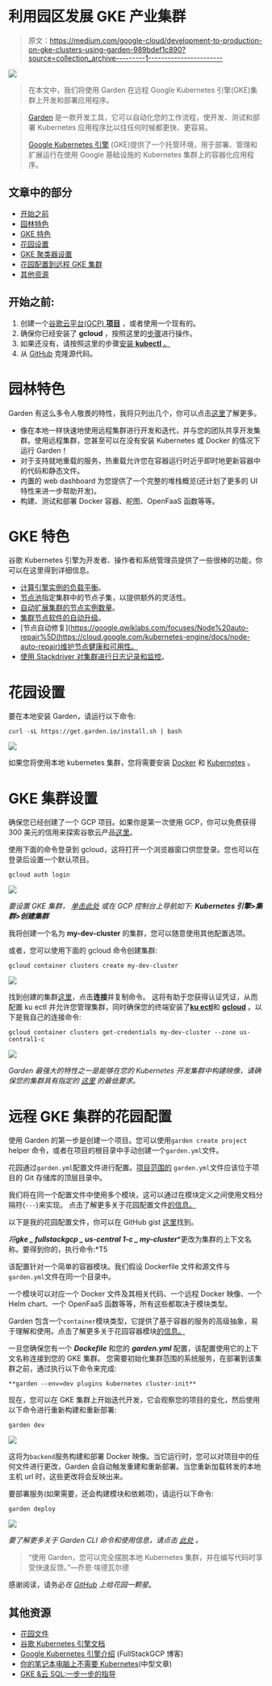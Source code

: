 # 利用园区发展 GKE 产业集群

> 原文：<https://medium.com/google-cloud/development-to-production-on-gke-clusters-using-garden-989bdef1c890?source=collection_archive---------1----------------------->

![](img/1e736b69bc180733911b4e68c448843d.png)

> 在本文中，我们将使用 Garden 在远程 Google Kubernetes 引擎(GKE)集群上开发和部署应用程序。

> [Garden](https://garden.io) 是一款开发工具，它可以自动化您的工作流程，使开发、测试和部署 Kubernetes 应用程序比以往任何时候都更快、更容易。
> 
> [Google Kubernetes 引擎](https://cloud.google.com/kubernetes-engine/) (GKE)提供了一个托管环境，用于部署、管理和扩展运行在使用 Google 基础设施的 Kubernetes 集群上的容器化应用程序。

## 文章中的部分

*   [开始之前](#8939)
*   [园林特色](#5d6a)
*   [GKE 特色](#1eb0)
*   [花园设置](#1eb0)
*   [GKE 聚类器设置](#34b1)
*   [花园配置到远程 GKE 集群](#55ef)
*   [其他资源](#ce4d)

## 开始之前:

1.  创建一个[谷歌云平台(GCP) **项目**](https://console.cloud.google.com/project) ，或者使用一个现有的。
2.  确保你已经安装了 **gcloud** ，按照这里的[步骤](https://cloud.google.com/sdk)进行操作。
3.  如果还没有，请按照这里的步骤[安装 **kubectl** 。](https://kubernetes.io/docs/tasks/tools/install-kubectl/)
4.  从 [GitHub](https://github.com/Timtech4u/flask-docker) 克隆源代码。

# 园林特色

Garden 有这么多令人敬畏的特性，我将只列出几个，你可以点击[这里](https://github.com/garden-io/garden#features)了解更多。

*   像在本地一样快速地使用远程集群进行开发和迭代，并与您的团队共享开发集群。使用远程集群，您甚至可以在没有安装 Kubernetes 或 Docker 的情况下运行 Garden！
*   对于支持就地重载的服务，热重载允许您在容器运行时近乎即时地更新容器中的代码和静态文件。
*   内置的 web dashboard 为您提供了一个完整的堆栈概览(还计划了更多的 UI 特性来进一步帮助开发)。
*   构建、测试和部署 Docker 容器、舵图、OpenFaaS 函数等等。

# GKE 特色

谷歌 Kubernetes 引擎为开发者、操作者和系统管理员提供了一些很棒的功能，你可以在这里得到详细信息。

*   [计算引擎实例的负载平衡](https://cloud.google.com/compute/docs/load-balancing-and-autoscaling)。
*   [节点池](https://cloud.google.com/kubernetes-engine/docs/node-pools)指定集群中的节点子集，以提供额外的灵活性。
*   [自动扩展集群的节点实例数量](https://cloud.google.com/kubernetes-engine/docs/cluster-autoscaler)。
*   [集群节点软件的自动升级](https://cloud.google.com/kubernetes-engine/docs/node-auto-upgrade)。
*   [节点自动修复](https://google.qwiklabs.com/focuses/Node%20auto-repair%5D(https://cloud.google.com/kubernetes-engine/docs/node-auto-repair)维护节点健康和可用性。
*   [使用 Stackdriver 对集群进行日志记录和监控](https://cloud.google.com/kubernetes-engine/docs/how-to/logging)。

# 花园设置

要在本地安装 Garden，请运行以下命令:

```
curl -sL https://get.garden.io/install.sh | bash
```

![](img/3ce5325c69591cd4742ee954b5f546ac.png)

如果您将使用本地 kubernetes 集群，您将需要安装 [Docker](https://docs.docker.com/) 和 [Kubernetes](https://docs.garden.io/guides/local-kubernetes) 。

# GKE 集群设置

确保您已经创建了一个 GCP 项目。如果你是第一次使用 GCP，你可以免费获得 300 美元的信用来探索谷歌云产品[这里](https://cloud.google.com/free/)。

使用下面的命令登录到 gcloud，这将打开一个浏览器窗口供您登录。您也可以在登录后设置一个默认项目。

```
gcloud auth login
```

![](img/e1e8e42e0c053fa86df1d4f0f0102043.png)

*要设置 GKE 集群，* [*单击此处*](https://console.cloud.google.com/kubernetes/add) *或在 GCP 控制台上导航如下:* ***Kubernetes 引擎>集群>创建集群***

我将创建一个名为 **my-dev-cluster** 的集群，您可以随意使用其他配置选项。

或者，您可以使用下面的 gcloud 命令创建集群:

```
gcloud container clusters create my-dev-cluster
```

![](img/5b1c0f0b1e182945e5e150e7cceda2a7.png)

找到创建的集群[这里](https://console.cloud.google.com/kubernetes/list)，点击**连接**并复制命令。
这将有助于您获得认证凭证，从而配置 ku ectl 并允许您管理集群，同时确保您的终端安装了[**ku ectl**](https://kubernetes.io/docs/tasks/tools/install-kubectl/)和 [**gcloud**](https://cloud.google.com/sdk) 。以下是我自己的连接命令:

```
gcloud container clusters get-credentials my-dev-cluster --zone us-central1-c
```

![](img/d0b69db4a34fb9a212f42aebfa628260.png)

*Garden 最强大的特性之一是能够在您的 Kubernetes 开发集群中构建映像，请确保您的集群具有指定的* [*这里*](https://docs.garden.io/guides/in-cluster-building#requirements) *的最低要求。*

# 远程 GKE 集群的花园配置

使用 Garden 的第一步是创建一个项目。您可以使用`garden create project` helper 命令，或者在项目的根目录中手动创建一个`garden.yml`文件。

花园通过`garden.yml`配置文件进行配置。[项目范围的](/guides/configuration-files#project-configuration) `garden.yml`文件应该位于项目的 Git 存储库的顶层目录中。

我们将在同一个配置文件中使用多个模块，这可以通过在模块定义之间使用文档分隔符(`---`)来实现。
点击了解更多关于花园配置文件[的信息。](https://docs.garden.io/guides/configuration-files)

以下是我的花园配置文件，你可以在 GitHub gist [这里](https://gist.github.com/Timtech4u/cd609a696f56a5df949c6e86370f6a91)找到。

*将****gke _ fullstackgcp _ us-central 1-c _ my-cluster****更改为集群的上下文名称。要得到你的，执行命令:*T5

该配置针对一个简单的容器模块。我们假设 Dockerfile 文件和源文件与`garden.yml`文件在同一个目录中。

一个模块可以对应一个 Docker 文件及其相关代码、一个远程 Docker 映像、一个 Helm chart、一个 OpenFaaS 函数等等，所有这些都取决于模块类型。

Garden 包含一个`container`模块类型，它提供了基于容器的服务的高级抽象，易于理解和使用。点击了解更多关于花园容器模块[的信息。](https://docs.garden.io/guides/container-modules)

一旦您确保您有一个 ***Dockefile*** 和您的 ***garden.yml*** 配置，该配置使用它的上下文名称连接到您的 GKE 集群。
您需要初始化集群范围的系统服务，在部署到该集群之前，通过执行以下命令来完成:

```
**garden --env=dev plugins kubernetes cluster-init**
```

现在，您可以在 GKE 集群上开始迭代开发，它会观察您的项目的变化，然后使用以下命令进行重新构建和重新部署:

```
garden dev
```

![](img/4f856baaeab1b43f23115801ae73a1bd.png)

这将为`backend`服务构建和部署 Docker 映像。当它运行时，您可以对项目中的任何文件进行更改，Garden 会自动触发重建和重新部署。当您重新加载转发的本地主机 url 时，这些更改将会反映出来。

要部署服务(如果需要，还会构建模块和依赖项)，请运行以下命令:

```
garden deploy
```

![](img/b6ebc0730fa9c2e25b1eac011e7b623e.png)

*要了解更多关于 Garden CLI 命令和使用信息，请点击* [*此处*](https://docs.garden.io/reference/commands) *。*

> “使用 Garden，您可以完全摆脱本地 Kubernetes 集群，并在编写代码时享受快速反馈。”—乔恩·埃德瓦尔德

感谢阅读，请务必*在 [GitHub](https://github.com/garden-io/garden) 上给花园一颗星*。

## 其他资源

*   [花园文件](https://docs.garden.io/)
*   [谷歌 Kubernetes 引擎文档](https://cloud.google.com/kubernetes-engine#documentation)
*   [Google Kubernetes 引擎介绍](https://fullstackgcp.com/kubernetes-on-gke-series-intro-5969ae700e99) (FullStackGCP 博客)
*   [你的笔记本电脑上不需要 Kubernetes](/garden-io/you-dont-need-kubernetes-on-your-laptop-37653cbb28c9)(中型文章)
*   [GKE &云 SQL:一步一步的指导](/garden-io/gke-and-cloud-sql-a-complete-workflow-with-garden-and-terraform-1cad091e2be2)